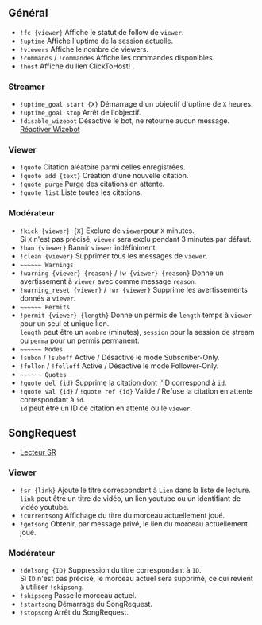 ## Général

- `!fc {viewer}` Affiche le statut de follow de `viewer`.  
- `!uptime` Affiche l'uptime de la session actuelle.  
- `!viewers` Affiche le nombre de viewers.  
- `!commands` / `!commandes` Affiche les commandes disponibles.  
- `!host` Affiche du lien ClickToHost! .  

### Streamer
- `!uptime_goal start {X}` Démarrage d'un objectif d'uptime de `X` heures.  
- `!uptime_goal stop` Arrêt de l'objectif.  
- `!disable_wizebot` Désactive le bot, ne retourne aucun message.  
[Réactiver Wizebot](https://panel.wizebot.tv/dashboard)  

### Viewer
- `!quote` Citation aléatoire parmi celles enregistrées.  
- `!quote add {text}` Création d'une nouvelle citation.
- `!quote purge` Purge des citations en attente.
- `!quote list` Liste toutes les citations.

### Modérateur  
- `!kick {viewer} {X}` Exclure de `viewer`pour `X` minutes.  
Si `X` n'est pas précisé, `viewer` sera exclu pendant 3 minutes par défaut.   
- `!ban {viewer}` Bannir `viewer` indéfiniment.  
- `!clean {viewer}` Supprimer tous les messages de `viewer`.  
- `~~~~~~ Warnings`
- `!warning {viewer} {reason}` / `!w {viewer} {reason}` Donne un avertissement à `viewer` avec comme message `reason`.  
- `!warning_reset {viewer}` / `!wr {viewer}` Supprime les avertissements donnés à `viewer`.    
- `~~~~~~ Permits`  
- `!permit {viewer} {length}` Donne un permis de `length` temps à `viewer` pour un seul et unique lien.  
`length` peut être un `nombre` (minutes), `session` pour la session de stream ou `perma` pour un permis permanent.  
- `~~~~~~ Modes`  
- `!subon` / `!suboff` Active / Désactive le mode Subscriber-Only.  
- `!follon` / `!folloff` Active / Désactive le mode Follower-Only.  
- `~~~~~~ Quotes`
- `!quote del {id}` Supprime la citation dont l'ID correspond à `id`.  
- `!quote val {id}` / `!quote ref {id}` Valide / Refuse la citation en attente correspondant à `id`.  
`id` peut être un ID de citation en attente ou le `viewer`.  


## SongRequest  

- [Lecteur SR](https://tools.wizebot.tv/song_request/)  

### Viewer  
- `!sr {link}` Ajoute le titre correspondant à `Lien` dans la liste de lecture.  
`link` peut être un titre de vidéo, un lien youtube ou un identifiant de vidéo youtube.   
- `!currentsong` Affichage du titre du morceau actuellement joué.  
- `!getsong` Obtenir, par message privé, le lien du morceau actuellement joué.  

### Modérateur  
- `!delsong {ID}` Suppression du titre correspondant à `ID`.  
Si `ID` n'est pas précisé, le morceau actuel sera supprimé, ce qui revient à utiliser `!skipsong`.  
- `!skipsong` Passe le morceau actuel.  
- `!startsong` Démarrage du SongRequest.  
- `!stopsong` Arrêt du SongRequest.  

